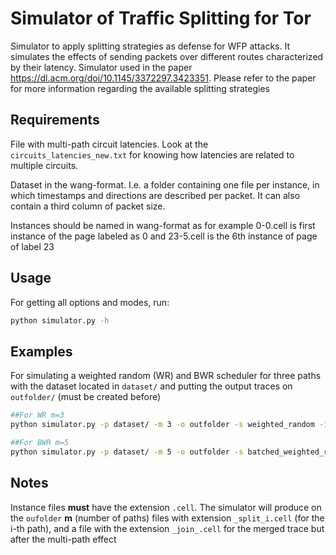 # Simulator of Traffic Splitting for Tor
Simulator to apply splitting strategies as defense for WFP attacks.
It simulates the effects of sending packets over different routes characterized by their latency. 
Simulator used in the paper https://dl.acm.org/doi/10.1145/3372297.3423351.
Please refer to the paper for more information regarding the available splitting strategies


## Requirements
File with multi-path circuit latencies. Look at the ```circuits_latencies_new.txt``` for knowing how latencies are related to multiple circuits. 

Dataset in the wang-format. I.e. a folder containing one file per instance, in which timestamps and directions are described per packet. It can also contain a third column of packet size.

Instances should be named in wang-format as for example  0-0.cell is first instance of the page labeled as 0 and 23-5.cell is the 6th instance of page of label 23
## Usage
For getting all options and modes, run:

```bash
python simulator.py -h 
```

## Examples
For simulating a weighted random (WR) and BWR scheduler for three paths with the dataset located in ```dataset/``` and putting the output traces on ```outfolder/``` (must be created before)
```bash
##For WR m=3
python simulator.py -p dataset/ -m 3 -o outfolder -s weighted_random -i circuits_latencies_new.txt

##For BWR m=5
python simulator.py -p dataset/ -m 5 -o outfolder -s batched_weighted_random -r 50,70 -a 1,1,1,1,1

```

## Notes

Instance files **must** have the extension ```.cell```. The simulator will produce on the ```oufolder``` **m** (number of paths) files with extension ```_split_i.cell``` (for the i-th path), and a file with the extension ```_join_.cell``` for the merged trace but after the multi-path effect


